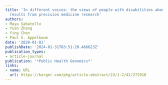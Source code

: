 ```yaml
---
title: 'In different voices: the views of people with disabilities about return of
  results from precision medicine research'
authors:
- Maya Sabatello
- Yuan Zhang
- Ying Chen
- Paul S. Appelbaum
date: '2020-01-01'
publishDate: '2024-01-31T03:51:20.466623Z'
publication_types:
- article-journal
publication: '*Public Health Genomics*'
links:
- name: URL
  url: https://karger.com/phg/article-abstract/23/1-2/42/272918
---
```

